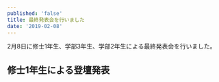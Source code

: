 ```yaml
---
published: 'false'
title: 最終発表会を行いました
date: '2019-02-08'
---
```

2月8日に修士1年生、学部3年生、学部2年生による最終発表会を行いました。

## 修士1年生による登壇発表

![]()
